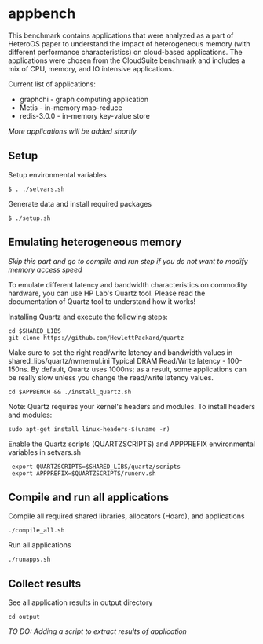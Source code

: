 # appbench
This benchmark contains applications that were analyzed as a part of HeteroOS paper to understand the 
impact of heterogeneous memory (with different performance characteristics) on cloud-based applications.
The applications were chosen from the CloudSuite benchmark and includes a mix of CPU, memory, and IO intensive 
applications. 

Current list of applications:

- graphchi - graph computing application
- Metis - in-memory map-reduce
- redis-3.0.0 - in-memory key-value store

*More applications will be added shortly*

Setup 
------

Setup environmental variables


	$ . ./setvars.sh

Generate data and install required packages

	$ ./setup.sh


Emulating heterogeneous memory 
------------------------------

*Skip this part and go to compile and run step if you do not want to modify memory access speed*

To emulate different latency and bandwidth characteristics on commodity hardware, you can 
use HP Lab's Quartz tool. Please read the documentation of Quartz tool to understand how it works!

Installing Quartz and execute the following steps:

    cd $SHARED_LIBS
    git clone https://github.com/HewlettPackard/quartz

Make sure to set the right read/write latency and bandwidth values in shared_libs/quartz/nvmemul.ini
Typical DRAM Read/Write latency - 100-150ns. By default, Quartz uses 1000ns; as a result, some applications can be really slow unless you change the read/write latency values.

    cd $APPBENCH && ./install_quartz.sh

Note: Quartz requires your kernel's headers and modules. To install headers and modules:

    sudo apt-get install linux-headers-$(uname -r)

Enable the Quartz scripts (QUARTZSCRIPTS) and APPPREFIX environmental variables in setvars.sh

     export QUARTZSCRIPTS=$SHARED_LIBS/quartz/scripts
     export APPPREFIX=$QUARTZSCRIPTS/runenv.sh


Compile and run all applications
--------------------------------

Compile all required shared libraries, allocators (Hoard), and applications

	./compile_all.sh

Run all applications

	./runapps.sh

Collect results
---------------

See all application results in output directory

	cd output

*TO DO: Adding a script to extract results of application*

